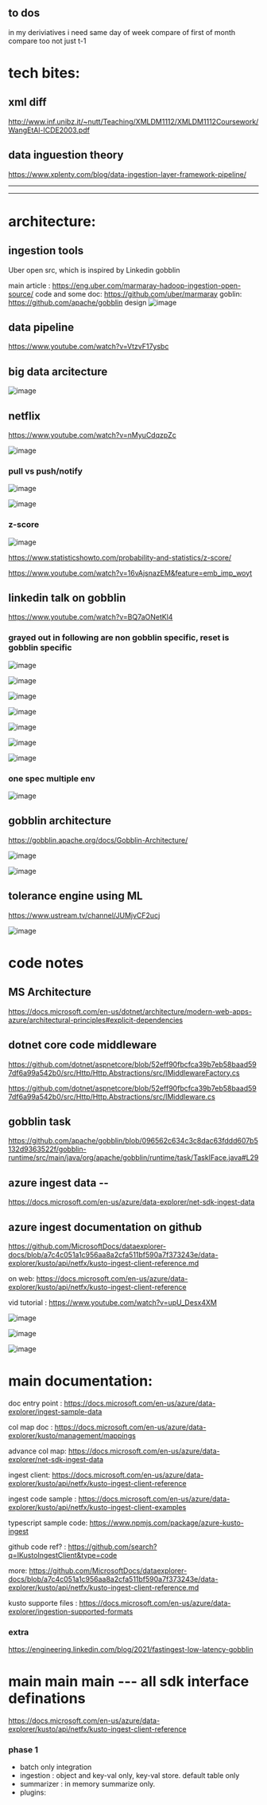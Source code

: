 
## to dos 

in my deriviatives i need same day of week compare of first of month compare too not just t-1



# tech bites:

## xml diff

http://www.inf.unibz.it/~nutt/Teaching/XMLDM1112/XMLDM1112Coursework/WangEtAl-ICDE2003.pdf


## data inguestion theory
https://www.xplenty.com/blog/data-ingestion-layer-framework-pipeline/




---
---




# architecture:

## ingestion tools
Uber open src, which is inspired by Linkedin gobblin

main article : https://eng.uber.com/marmaray-hadoop-ingestion-open-source/
code and some doc: https://github.com/uber/marmaray
goblin: https://github.com/apache/gobblin
design
![image](https://user-images.githubusercontent.com/1906471/121627180-e3996580-ca44-11eb-9c08-e753502f38d7.png)





## data pipeline

https://www.youtube.com/watch?v=VtzvF17ysbc

## big data arcitecture

![image](https://user-images.githubusercontent.com/1906471/121799345-927ea280-cbf9-11eb-9579-85bf7b20a1d3.png)


## netflix

https://www.youtube.com/watch?v=nMyuCdqzpZc


![image](https://user-images.githubusercontent.com/1906471/121797926-43cd0a80-cbf1-11eb-8087-d26fd45a8df2.png)


### pull vs push/notify 
![image](https://user-images.githubusercontent.com/1906471/121798078-36fce680-cbf2-11eb-9dd2-6ce73d879cf8.png)


![image](https://user-images.githubusercontent.com/1906471/121798091-4aa84d00-cbf2-11eb-96f0-37f2e5648b11.png)




### z-score
![image](https://user-images.githubusercontent.com/1906471/121738436-35370400-cac8-11eb-869d-afe8d07f9841.png)

https://www.statisticshowto.com/probability-and-statistics/z-score/

https://www.youtube.com/watch?v=16vAjsnazEM&feature=emb_imp_woyt





## linkedin talk on gobblin

https://www.youtube.com/watch?v=BQ7aONetKl4

### grayed out  in following are non gobblin specific, reset is gobblin specific 

![image](https://user-images.githubusercontent.com/1906471/121797852-de791980-cbf0-11eb-95df-20d7078a1d04.png)


![image](https://user-images.githubusercontent.com/1906471/121798311-87287880-cbf3-11eb-8768-bd86e4479e5e.png)


![image](https://user-images.githubusercontent.com/1906471/121798321-9efffc80-cbf3-11eb-8314-1d7c47661574.png)


![image](https://user-images.githubusercontent.com/1906471/121798334-ade6af00-cbf3-11eb-8b84-29b928a3c627.png)


![image](https://user-images.githubusercontent.com/1906471/121798360-cf479b00-cbf3-11eb-968d-4198d51d5855.png)


![image](https://user-images.githubusercontent.com/1906471/121798399-0f0e8280-cbf4-11eb-863b-b1d738edb157.png)


![image](https://user-images.githubusercontent.com/1906471/121798408-2188bc00-cbf4-11eb-83bf-656e10ed3fdc.png)

### one spec multiple env

![image](https://user-images.githubusercontent.com/1906471/121798873-be4c5900-cbf6-11eb-8481-03762138a50c.png)




## gobblin architecture

https://gobblin.apache.org/docs/Gobblin-Architecture/

![image](https://user-images.githubusercontent.com/1906471/121798680-b4762600-cbf5-11eb-875a-6f24c787aa86.png)

![image](https://user-images.githubusercontent.com/1906471/121798704-d2438b00-cbf5-11eb-8d1f-1e44454b2590.png)



## tolerance engine using ML


https://www.ustream.tv/channel/JUMjvCF2ucj


![image](https://user-images.githubusercontent.com/1906471/121798586-331e9380-cbf5-11eb-9f53-e7a3cdd46dfa.png)








# code notes


## MS Architecture

https://docs.microsoft.com/en-us/dotnet/architecture/modern-web-apps-azure/architectural-principles#explicit-dependencies


##  dotnet core code middleware

https://github.com/dotnet/aspnetcore/blob/52eff90fbcfca39b7eb58baad597df6a99a542b0/src/Http/Http.Abstractions/src/IMiddlewareFactory.cs

https://github.com/dotnet/aspnetcore/blob/52eff90fbcfca39b7eb58baad597df6a99a542b0/src/Http/Http.Abstractions/src/IMiddleware.cs


## gobblin task

https://github.com/apache/gobblin/blob/096562c634c3c8dac63fddd607b5132d9363522f/gobblin-runtime/src/main/java/org/apache/gobblin/runtime/task/TaskIFace.java#L29


## azure ingest data --

https://docs.microsoft.com/en-us/azure/data-explorer/net-sdk-ingest-data


## azure ingest documentation on github

https://github.com/MicrosoftDocs/dataexplorer-docs/blob/a7c4c051a1c956aa8a2cfa511bf590a7f373243e/data-explorer/kusto/api/netfx/kusto-ingest-client-reference.md

on web:  https://docs.microsoft.com/en-us/azure/data-explorer/kusto/api/netfx/kusto-ingest-client-reference

vid tutorial : https://www.youtube.com/watch?v=upU_Desx4XM


![image](https://user-images.githubusercontent.com/1906471/121837587-fc538680-cca3-11eb-855e-e006a4471b78.png)



![image](https://user-images.githubusercontent.com/1906471/121837665-2b69f800-cca4-11eb-8fe0-d6d26b307195.png)



![image](https://user-images.githubusercontent.com/1906471/121837802-88fe4480-cca4-11eb-993b-ee31fbd109ab.png)




# main documentation:

doc entry point : https://docs.microsoft.com/en-us/azure/data-explorer/ingest-sample-data

col map doc  : https://docs.microsoft.com/en-us/azure/data-explorer/kusto/management/mappings

advance col map: https://docs.microsoft.com/en-us/azure/data-explorer/net-sdk-ingest-data

ingest client: https://docs.microsoft.com/en-us/azure/data-explorer/kusto/api/netfx/kusto-ingest-client-reference

ingest code sample : https://docs.microsoft.com/en-us/azure/data-explorer/kusto/api/netfx/kusto-ingest-client-examples

typescript sample code: https://www.npmjs.com/package/azure-kusto-ingest



github code ref? : https://github.com/search?q=IKustoIngestClient&type=code

more: https://github.com/MicrosoftDocs/dataexplorer-docs/blob/a7c4c051a1c956aa8a2cfa511bf590a7f373243e/data-explorer/kusto/api/netfx/kusto-ingest-client-reference.md


kusto supporte files : https://docs.microsoft.com/en-us/azure/data-explorer/ingestion-supported-formats






### extra

https://engineering.linkedin.com/blog/2021/fastingest-low-latency-gobblin



# main main main --- all sdk interface definations

https://docs.microsoft.com/en-us/azure/data-explorer/kusto/api/netfx/kusto-ingest-client-reference


### phase 1

* batch only integration
* ingestion : object and key-val only, key-val store. default table only
* summarizer : in memory summarize only.
* plugins: 



